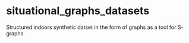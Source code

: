 # situational_graphs_datasets
Structured indoors synthetic datset in the form of graphs as a tool for S-graphs
